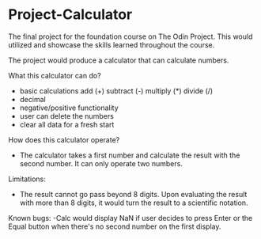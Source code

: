 # Project-Calculator

The final project for the foundation course on The Odin Project. 
This would utilized and showcase the skills learned throughout the course.

The project would produce a calculator that can calculate numbers. 

What this calculator can do?
- basic calculations
    add (+)
    subtract (-)
    multiply (*)
    divide (/)
- decimal
- negative/positive functionality
- user can delete the numbers
- clear all data for a fresh start

How does this calculator operate?
- The calculator takes a first number and calculate the result with the second number. It can only operate two numbers.

Limitations:
- The result cannot go pass beyond 8 digits. Upon evaluating the result with more than 8 digits, it would turn the result to a scientific notation. 

Known bugs:
-Calc would display NaN if user decides to press Enter or the Equal button when there's no second number on the first display. 






